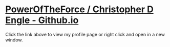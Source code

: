 # [PowerOfTheForce / Christopher D Engle - Github.io](http://poweroftheforce.github.io/)
Click the link above to view my profile page or right click and open in a new window.
